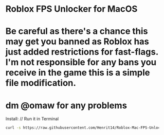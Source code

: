 # Roblox FPS Unlocker for MacOS
# Be careful as there's a chance this may get you banned as Roblox has just added restrictions for fast-flags. I'm not responsible for any bans you receive in the game this is a simple file modification.
# dm @omaw for any problems

Install: // Run it in Terminal

```bash
curl -s https://raw.githubusercontent.com/Henrit14/Roblox-Mac-FPS-Unlocker/refs/heads/main/fps_unlocker.sh | bash
